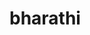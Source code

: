 # bharathi<!DOCTYPE HTML PUBLIC "-//W3C//DTD HTML 4.01 Transitional//EN">

<html>
<head>
<title>work shop</title>
</head>
<body>
<?php "welcome to sastra" ?>
</body>
</html>
